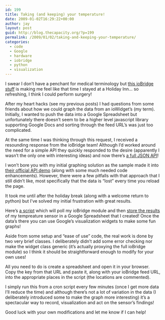 ```yaml
---
id: 199
title: Taking (and keeping) your temperature!
date: 2009-01-02T16:29:22+00:00
author: jay
layout: post
guid: http://blog.thecapacity.org/?p=199
permalink: /2009/01/02/taking-and-keeping-your-temperature/
categories:
  - code
  - Google
  - hardware
  - iobridge
  - python
  - visualization
---
```

I swear I don’t have a penchant for medical terminology but [this ioBridge stuff](http://iobridge.com/) is making me feel like that time I stayed at a Holiday Inn… so refreshing, I think I could perform surgery!

After my heart hacks (see my previous posts) I had questions from some friends about how we could graph the data from an ioWidget’s (my term). Initially, I wanted to push the data into a Google Spreadsheet but unfortunately there doesn’t seem to be a higher level javascript library supporting Google Docs and sorting through the feed URL’s was just too complicated.

At the same time I was thinking through this request, I received a resounding response from the ioBridge team! Although I’d worked around the need for a simple API they quickly responded to the desire (apparently I wasn’t the only one with interesting ideas) and now there’s [a full JSON API](http://www.iobridge.net/projects/2008/12/data-feed-api/)!

I won’t bore you with my initial graphing solution as the sample made it into [their official API demo](http://www.iobridge.com/ServerTempChart.html) (along with some much needed code enhancements). However, there were a few pitfalls with that approach that I still didn’t like, most specifically that the data is “lost” every time you reload the page.

It took me until after the holiday break (along with a welcome return to python) but I’ve solved my initial frustration with great results.

Here’s [a script](http://svn.wjhuie.com/public_sandbox/trunk/iobridge/gMonitor/update_gdata.py) which will poll my ioBridge module and then [store the results](http://spreadsheets.google.com/pub?key=p_9k09whFucDqlxl3LwEuTQ) of my tempreature sensor in a Google Spreadsheet that I created! Once the data’s there you can use Google’s visualization widgets to make some fun graphs!

Aside from some setup and “ease of use” code, the real work is done by two very brief classes. I deliberately didn’t add some error checking nor make the widget class generic (it’s actually proxying the full ioBridge module) so I think it should be straightforward enough to modify for your own uses!

All you need to do is create a spreadsheet and open it in your browser. Copy the key from that URL and paste it, along with your ioBridge feed URL, into the appropriate places in the script (the locations are commented).

I simply run this from a cron script every few minutes (once I get more data I’ll reduce the time) and although there’s not a lot of variation in the data (I deliberately introduced some to make the graph more interesting) it’s a spectacular way to record, visualization and act on the sensor’s findings!

Good luck with your own modifications and let me know if I can help!
